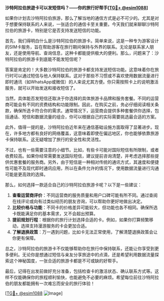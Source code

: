 **沙特阿拉伯旅遊卡可以发短信吗？——你的旅行好帮手[[TG💪+ @esim1088](https://t.me/s/esim1088)]**

如果你计划去沙特阿拉伯旅游，那么了解当地的通信方式是必不可少的。尤其是对于想要保持联系的人来说，一张适合的通信卡至关重要。今天我们就来聊聊沙特阿拉伯的旅游卡，特别是它是否支持发送短信的功能。

首先，我们得明白什么是沙特阿拉伯的旅游卡。简单来说，这是一种专为游客设计的SIM卡服务，旨在帮助游客在旅行期间保持与外界的联系。无论是联系家人朋友，还是使用导航、查询信息，这种卡都能提供极大的便利。那么，问题来了：沙特阿拉伯的旅游卡到底能不能发短信呢？

答案是肯定的！大多数沙特阿拉伯的旅游卡都支持发送短信功能。这意味着你在旅行时可以通过短信与他人保持联系。这对于那些不习惯或不喜欢使用数据流量进行即时通讯（如WhatsApp或微信）的人来说尤其方便。你只需按照卡上的说明激活服务，就可以开始发送和接收短信了。

当然，具体能否发短信还取决于你选择的具体旅游卡品牌和服务套餐。不同的运营商可能会有不同的资费结构和功能限制。因此，在购买之前，务必仔细阅读相关条款，确保所选卡符合你的需求。通常情况下，运营商会提供多种套餐供你选择，包括通话、短信和数据流量的组合，你可以根据自己的实际需要挑选最合适的方案。

此外，值得一提的是，沙特阿拉伯近年来在通信基础设施方面取得了显著进步。现在，许多地方都有良好的网络覆盖，这意味着即使在偏远地区，你也能够依靠旅游卡保持联系。这无疑增加了旅行的安全性和灵活性。

不过，也有一些需要注意的小细节。比如，有些卡可能对国际短信有所限制，或者收费较高。如果你经常需要发送国际短信，建议提前咨询清楚，并考虑选择那些提供优惠套餐的服务商。另外，由于短信是一种相对传统的通讯方式，其速度和便捷性可能不及现代即时通讯应用，所以在条件允许的情况下，使用数据流量进行沟通可能是更高效的选择。

那么，如何选择一款适合自己的沙特阿拉伯旅游卡呢？以下是一些建议：

1. **查看运营商评价**：不同运营商的服务质量和用户口碑可能有所不同。通过查阅在线评论或向有过类似经历的朋友咨询，可以帮助你更好地做出决定。
2. **比较价格与功能**：不同卡的价格差异可能较大，但功能也各不相同。确保所选卡既能满足你的基本需求，又不会超出预算。
3. **提前规划行程**：根据你的旅行计划选择合适的卡。例如，如果你打算频繁移动，选择支持漫游服务的卡会更加合适。
4. **了解退换政策**：万一遇到问题，比如卡无法正常使用，了解清楚退换政策会让你更有保障。

总之，沙特阿拉伯的旅游卡不仅能够帮助你在旅行中保持联系，还能让你享受到更多便利。无论你是想通过短信与亲友分享旅途中的点滴，还是希望利用数据流量探索这个神秘国度，一张合适的旅游卡都是不可或缺的好帮手。

最后，记得在出发前做好充分准备，包括检查卡的激活状态、确认联系方式等。这样不仅能确保你的旅程顺利愉快，也能避免不必要的麻烦。希望每位前往沙特阿拉伯的朋友都能拥有一次难忘而安全的旅行体验！

[[TG💪+ @esim1088](https://t.me/s/esim1088) ![Image](https://i.postimg.cc/4NQfJmqS/Snipaste-2025-05-13-00-14-12.png)]